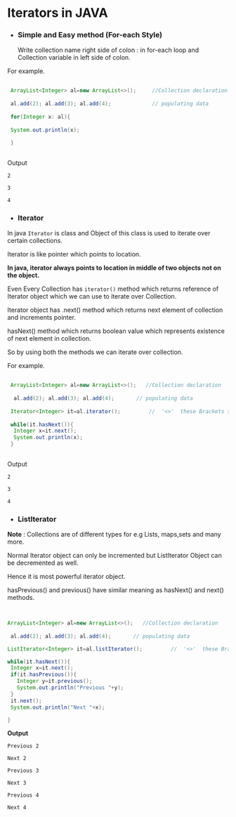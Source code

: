 # Iterators in JAVA

- ### Simple and Easy method (For-each Style)
  Write collection name right side of colon : in for-each loop and Collection variable in left side of colon.
  
For example.
  
```java
  
 ArrayList<Integer> al=new ArrayList<>();     //Collection declaration
 
 al.add(2); al.add(3); al.add(4);             // populating data
 
 for(Integer x: al){
 
 System.out.println(x);
 
 }
 
 ```
  
  Output
 ```
 2
 
 3
 
 4
 ```
 

- ### Iterator

In java ```Iterator``` is class and Object of this class is used to iterate over certain collections.

Iterator is like pointer which points to location.

**In java, iterator always points to location in middle of two objects not on the object.**


Even Every Collection has ```iterator()``` method which returns reference of Iterator object which we can use to iterate over Collection.

Iterator object has .next() method which returns next element of collection and increments pointer.

hasNext() method which returns boolean value which represents existence of next element in collection.

So by using both the methods we can iterate over collection.

For example.
  
```java
  
 ArrayList<Integer> al=new ArrayList<>();   //Collection declaration
  
  al.add(2); al.add(3); al.add(4);       // populating data
 
 Iterator<Integer> it=al.iterator();         //  '<>'  these Brackets should contain type of objects you have added in Collection 
 
 while(it.hasNext()){
  Integer x=it.next();
  System.out.println(x);
 }
 
  ```
  
   Output
 ```
 2
 
 3
 
 4
 ```
 
- ### ListIterator
 **Note** : Collections are of different types for e.g Lists, maps,sets and many more.
 
 Normal Iterator object can only be incremented but ListIterator Object can be decremented as well.
 
 Hence it is most powerful iterator object.
 
 hasPrevious() and previous() have similar meaning as hasNext() and next() methods.
 
 
 
 ```java
 
   
 ArrayList<Integer> al=new ArrayList<>();   //Collection declaration
  
  al.add(2); al.add(3); al.add(4);       // populating data
 
 ListIterator<Integer> it=al.listIterator();         //  '<>'  these Brackets should contain type of objects you have added in Collection 
 
 while(it.hasNext()){
  Integer x=it.next();
  if(it.hasPrevious()){
  	Integer y=it.previous();
  	System.out.println("Previous "+y);
  }
  it.next();
  System.out.println("Next "+x);

 }
 
 ```
 
**Output**
```
Previous 2

Next 2

Previous 3

Next 3

Previous 4

Next 4

```


 
